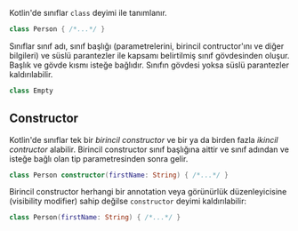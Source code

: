 [//]: # (title: Sınıflar)

Kotlin'de sınıflar `class` deyimi ile tanımlanır.

```kotlin
class Person { /*...*/ }
```

Sınıflar sınıf adı, sınıf başlığı (parametrelerini, birincil contructor'ını ve diğer bilgileri) ve süslü parantezler ile kapsamı belirtilmiş sınıf gövdesinden oluşur. Başlık ve gövde kısmı isteğe bağlıdır. Sınıfın gövdesi yoksa süslü parantezler kaldırılabilir.

```kotlin
class Empty
```

## Constructor

Kotlin'de sınıflar tek bir _birincil constructor_ ve bir ya da birden fazla _ikincil contructor_ alabilir. Birincil constructor sınıf başlığına aittir ve sınıf adından ve isteğe bağlı olan tip parametresinden sonra gelir.

```kotlin
class Person constructor(firstName: String) { /*...*/ }
```

Birincil constructor herhangi bir annotation veya görünürlük düzenleyicisine (visibility modifier) sahip değilse `constructor` deyimi kaldırılabilir:

```kotlin
class Person(firstName: String) { /*...*/ }
```